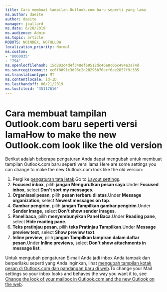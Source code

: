 ```yaml
---
title: Cara membuat tampilan Outlook.com baru seperti yang lama
ms.author: daeite
author: daeite
manager: joallard
ms.date: 6/20/2019
ms.audience: Admin
ms.topic: article
ROBOTS: NOINDEX, NOFOLLOW
localization_priority: Normal
ms.custom:
- "8000035"
- "794"
ms.openlocfilehash: 15d292d4d4f348ef60512dc46a0c66c494a3a74d
ms.sourcegitcommit: ec6f8091c3d96c2d28296b70ecf6ee2857f9c335
ms.translationtype: MT
ms.contentlocale: id-ID
ms.lasthandoff: 06/21/2019
ms.locfileid: "35117616"
---
```

# <a name="how-to-make-the-new-outlookcom-look-like-the-old-version"></a><span data-ttu-id="50c93-102">Cara membuat tampilan Outlook.com baru seperti versi lama</span><span class="sxs-lookup"><span data-stu-id="50c93-102">How to make the new Outlook.com look like the old version</span></span>

<span data-ttu-id="50c93-103">Berikut adalah beberapa pengaturan Anda dapat mengubah untuk membuat tampilan Outlook.com baru seperti versi lama:</span><span class="sxs-lookup"><span data-stu-id="50c93-103">Here are some settings you can change to make the new Outlook.com look like the old version:</span></span>

1. <span data-ttu-id="50c93-104">Pergi ke [pengaturan tata letak](https://outlook.live.com/mail/options/mail/layout).</span><span class="sxs-lookup"><span data-stu-id="50c93-104">Go to [Layout settings](https://outlook.live.com/mail/options/mail/layout).</span></span>
1. <span data-ttu-id="50c93-105">**Focused inbox**, pilih **jangan Mengurutkan pesan saya**.</span><span class="sxs-lookup"><span data-stu-id="50c93-105">Under **Focused inbox**, select **Don't sort my messages**.</span></span>
1. <span data-ttu-id="50c93-106">**Organisasi pesan**, pilih **pesan terbaru di atas**.</span><span class="sxs-lookup"><span data-stu-id="50c93-106">Under **Message organization**, select **Newest messages on top**.</span></span>
1. <span data-ttu-id="50c93-107">**Gambar pengirim**, pilih **jangan Tampilkan gambar pengirim**.</span><span class="sxs-lookup"><span data-stu-id="50c93-107">Under **Sender image**, select **Don't show sender images**.</span></span>
1. <span data-ttu-id="50c93-108">**Panel baca**, pilih **menyembunyikan Panel Baca**.</span><span class="sxs-lookup"><span data-stu-id="50c93-108">Under **Reading pane**, select **Hide reading pane**.</span></span>
1. <span data-ttu-id="50c93-109">**Teks pratinjau pesan**, pilih **teks Pratinjau Tampilkan**.</span><span class="sxs-lookup"><span data-stu-id="50c93-109">Under **Message preview text**, select **Show preview text**.</span></span>
1. <span data-ttu-id="50c93-110">**Inline preview**, pilih **jangan Tampilkan lampiran dalam daftar pesan**.</span><span class="sxs-lookup"><span data-stu-id="50c93-110">Under **Inline previews**, select **Don't show attachments in message list**.</span></span>

<span data-ttu-id="50c93-111">Untuk mengubah pengaturan E-mail Anda jadi inbox Anda tampak dan berperilaku seperti yang Anda inginkan, lihat [mengubah tampilan kotak pesan di Outlook.com dan pandangan baru di web](https://support.office.com/article/b41c2ecb-f23c-42b3-b7f8-659646d5e58c?wt.mc_id=Office_Outlook_com_Alchemy).</span><span class="sxs-lookup"><span data-stu-id="50c93-111">To change your Mail settings so your inbox looks and behaves the way you want it to, see [Change the look of your mailbox in Outlook.com and the new Outlook on the web](https://support.office.com/article/b41c2ecb-f23c-42b3-b7f8-659646d5e58c?wt.mc_id=Office_Outlook_com_Alchemy).</span></span>